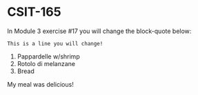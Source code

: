 # CSIT-165

In Module 3 exercise #17 you will change the block-quote below:

`This is a line you will change!`

1. Pappardelle w/shrimp
2. Rotolo di melanzane
3. Bread

My meal was delicious!

